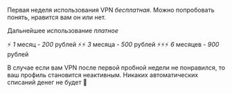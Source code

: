 Первая неделя использования VPN *бесплатная*. Можно попробовать понять, нравится вам он или нет.

Дальнейшее использование *платное*

⚡ *1* месяц - *200* рублей
⚡⚡ *3* месяца - *500* рублей
⚡⚡⚡ *6* месяцев - *900* рублей

В случае если вам VPN после первой пробной недели не понравился, то ваш профиль становится неактивным. Никаких автоматических списаний денег не будет 🙂

